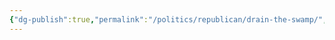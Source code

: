 ```yaml
---
{"dg-publish":true,"permalink":"/politics/republican/drain-the-swamp/","tags":["trump","populist","populism","maga"],"noteIcon":""}
---
```


